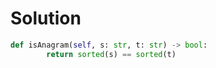 # Solution

```Python
def isAnagram(self, s: str, t: str) -> bool:
        return sorted(s) == sorted(t)
```
